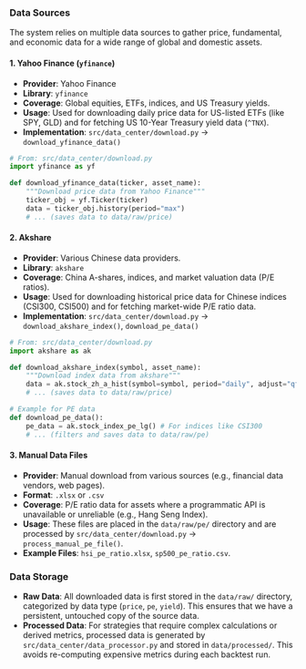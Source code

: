 ### Data Sources

The system relies on multiple data sources to gather price, fundamental, and economic data for a wide range of global and domestic assets.

#### 1. Yahoo Finance (`yfinance`)

- **Provider**: Yahoo Finance
- **Library**: `yfinance`
- **Coverage**: Global equities, ETFs, indices, and US Treasury yields.
- **Usage**: Used for downloading daily price data for US-listed ETFs (like SPY, GLD) and for fetching US 10-Year Treasury yield data (`^TNX`).
- **Implementation**: `src/data_center/download.py` -> `download_yfinance_data()`

```python
# From: src/data_center/download.py
import yfinance as yf

def download_yfinance_data(ticker, asset_name):
    """Download price data from Yahoo Finance"""
    ticker_obj = yf.Ticker(ticker)
    data = ticker_obj.history(period="max")
    # ... (saves data to data/raw/price)
```

#### 2. Akshare

- **Provider**: Various Chinese data providers.
- **Library**: `akshare`
- **Coverage**: China A-shares, indices, and market valuation data (P/E ratios).
- **Usage**: Used for downloading historical price data for Chinese indices (CSI300, CSI500) and for fetching market-wide P/E ratio data.
- **Implementation**: `src/data_center/download.py` -> `download_akshare_index()`, `download_pe_data()`

```python
# From: src/data_center/download.py
import akshare as ak

def download_akshare_index(symbol, asset_name):
    """Download index data from akshare"""
    data = ak.stock_zh_a_hist(symbol=symbol, period="daily", adjust="qfq")
    # ... (saves data to data/raw/price)

# Example for PE data
def download_pe_data():
    pe_data = ak.stock_index_pe_lg() # For indices like CSI300
    # ... (filters and saves data to data/raw/pe)
```

#### 3. Manual Data Files

- **Provider**: Manual download from various sources (e.g., financial data vendors, web pages).
- **Format**: `.xlsx` or `.csv`
- **Coverage**: P/E ratio data for assets where a programmatic API is unavailable or unreliable (e.g., Hang Seng Index).
- **Usage**: These files are placed in the `data/raw/pe/` directory and are processed by `src/data_center/download.py` -> `process_manual_pe_file()`.
- **Example Files**: `hsi_pe_ratio.xlsx`, `sp500_pe_ratio.csv`.

### Data Storage

- **Raw Data**: All downloaded data is first stored in the `data/raw/` directory, categorized by data type (`price`, `pe`, `yield`). This ensures that we have a persistent, untouched copy of the source data.
- **Processed Data**: For strategies that require complex calculations or derived metrics, processed data is generated by `src/data_center/data_processor.py` and stored in `data/processed/`. This avoids re-computing expensive metrics during each backtest run.